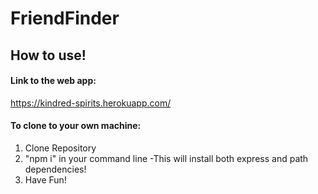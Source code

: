 # FriendFinder
## How to use!
#### Link to the web app:
https://kindred-spirits.herokuapp.com/

#### To clone to your own machine:
1) Clone Repository
2) "npm i" in your command line
  -This will install both express and path dependencies!
3) Have Fun!
